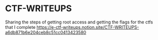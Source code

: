 # CTF-WRITEUPS
Sharing the steps of getting root access and getting the flags for the ctfs that I complete
https://e-ctf-writeups.notion.site/CTF-WRITEUPS-a6db871b6e204ceb8c51cc0413423580

